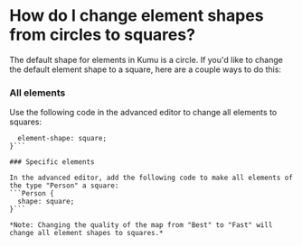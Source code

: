 # How do I change element shapes from circles to squares?

The default shape for elements in Kumu is a circle. If you'd like to change the default element shape to a square, here are a couple ways to do this:

### All elements

Use the following code in the advanced editor to change all elements to squares:
```@settings {
  element-shape: square;
}```

### Specific elements

In the advanced editor, add the following code to make all elements of the type "Person" a square:
```Person {
  shape: square;
}```

*Note: Changing the quality of the map from "Best" to "Fast" will change all element shapes to squares.*
